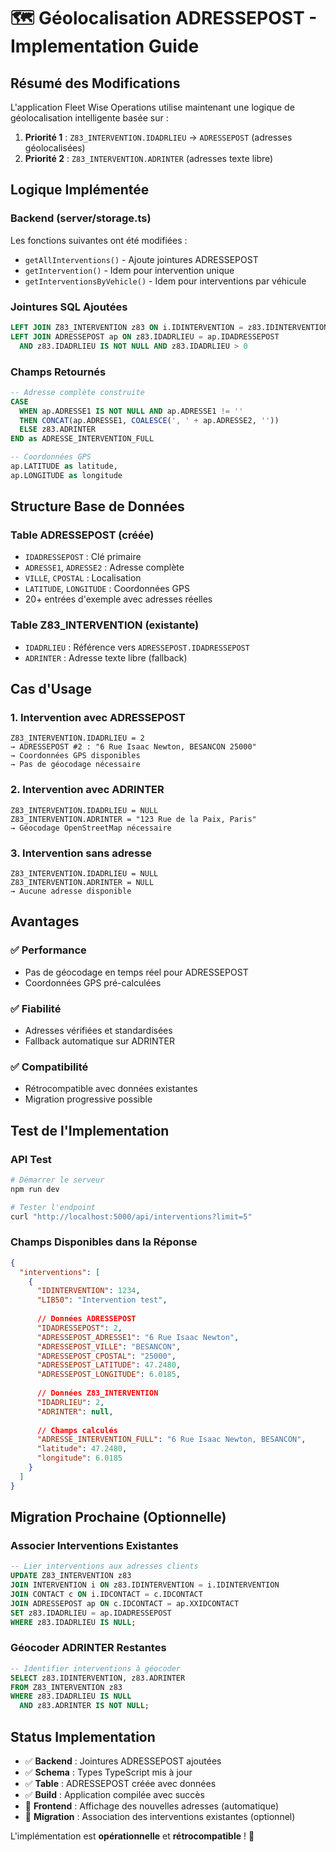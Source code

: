 # 🗺️ Géolocalisation ADRESSEPOST - Implementation Guide

## Résumé des Modifications

L'application Fleet Wise Operations utilise maintenant une logique de géolocalisation intelligente basée sur :

1. **Priorité 1** : `Z83_INTERVENTION.IDADRLIEU` → `ADRESSEPOST` (adresses géolocalisées)
2. **Priorité 2** : `Z83_INTERVENTION.ADRINTER` (adresses texte libre)

## Logique Implémentée

### Backend (server/storage.ts)

Les fonctions suivantes ont été modifiées :
- `getAllInterventions()` - Ajoute jointures ADRESSEPOST
- `getIntervention()` - Idem pour intervention unique  
- `getInterventionsByVehicle()` - Idem pour interventions par véhicule

### Jointures SQL Ajoutées

```sql
LEFT JOIN Z83_INTERVENTION z83 ON i.IDINTERVENTION = z83.IDINTERVENTION
LEFT JOIN ADRESSEPOST ap ON z83.IDADRLIEU = ap.IDADRESSEPOST 
  AND z83.IDADRLIEU IS NOT NULL AND z83.IDADRLIEU > 0
```

### Champs Retournés

```sql
-- Adresse complète construite
CASE 
  WHEN ap.ADRESSE1 IS NOT NULL AND ap.ADRESSE1 != '' 
  THEN CONCAT(ap.ADRESSE1, COALESCE(', ' + ap.ADRESSE2, ''))
  ELSE z83.ADRINTER 
END as ADRESSE_INTERVENTION_FULL

-- Coordonnées GPS
ap.LATITUDE as latitude,
ap.LONGITUDE as longitude
```

## Structure Base de Données

### Table ADRESSEPOST (créée)
- `IDADRESSEPOST` : Clé primaire
- `ADRESSE1`, `ADRESSE2` : Adresse complète
- `VILLE`, `CPOSTAL` : Localisation  
- `LATITUDE`, `LONGITUDE` : Coordonnées GPS
- 20+ entrées d'exemple avec adresses réelles

### Table Z83_INTERVENTION (existante)
- `IDADRLIEU` : Référence vers `ADRESSEPOST.IDADRESSEPOST`
- `ADRINTER` : Adresse texte libre (fallback)

## Cas d'Usage

### 1. Intervention avec ADRESSEPOST
```
Z83_INTERVENTION.IDADRLIEU = 2
→ ADRESSEPOST #2 : "6 Rue Isaac Newton, BESANCON 25000"
→ Coordonnées GPS disponibles
→ Pas de géocodage nécessaire
```

### 2. Intervention avec ADRINTER  
```
Z83_INTERVENTION.IDADRLIEU = NULL
Z83_INTERVENTION.ADRINTER = "123 Rue de la Paix, Paris"
→ Géocodage OpenStreetMap nécessaire
```

### 3. Intervention sans adresse
```
Z83_INTERVENTION.IDADRLIEU = NULL
Z83_INTERVENTION.ADRINTER = NULL
→ Aucune adresse disponible
```

## Avantages

### ✅ Performance
- Pas de géocodage en temps réel pour ADRESSEPOST
- Coordonnées GPS pré-calculées

### ✅ Fiabilité  
- Adresses vérifiées et standardisées
- Fallback automatique sur ADRINTER

### ✅ Compatibilité
- Rétrocompatible avec données existantes
- Migration progressive possible

## Test de l'Implementation

### API Test
```bash
# Démarrer le serveur
npm run dev

# Tester l'endpoint
curl "http://localhost:5000/api/interventions?limit=5"
```

### Champs Disponibles dans la Réponse
```json
{
  "interventions": [
    {
      "IDINTERVENTION": 1234,
      "LIB50": "Intervention test",
      
      // Données ADRESSEPOST
      "IDADRESSEPOST": 2,
      "ADRESSEPOST_ADRESSE1": "6 Rue Isaac Newton",
      "ADRESSEPOST_VILLE": "BESANCON", 
      "ADRESSEPOST_CPOSTAL": "25000",
      "ADRESSEPOST_LATITUDE": 47.2480,
      "ADRESSEPOST_LONGITUDE": 6.0185,
      
      // Données Z83_INTERVENTION  
      "IDADRLIEU": 2,
      "ADRINTER": null,
      
      // Champs calculés
      "ADRESSE_INTERVENTION_FULL": "6 Rue Isaac Newton, BESANCON",
      "latitude": 47.2480,
      "longitude": 6.0185
    }
  ]
}
```

## Migration Prochaine (Optionnelle)

### Associer Interventions Existantes
```sql
-- Lier interventions aux adresses clients
UPDATE Z83_INTERVENTION z83
JOIN INTERVENTION i ON z83.IDINTERVENTION = i.IDINTERVENTION  
JOIN CONTACT c ON i.IDCONTACT = c.IDCONTACT
JOIN ADRESSEPOST ap ON c.IDCONTACT = ap.XXIDCONTACT
SET z83.IDADRLIEU = ap.IDADRESSEPOST
WHERE z83.IDADRLIEU IS NULL;
```

### Géocoder ADRINTER Restantes
```sql
-- Identifier interventions à géocoder
SELECT z83.IDINTERVENTION, z83.ADRINTER
FROM Z83_INTERVENTION z83  
WHERE z83.IDADRLIEU IS NULL 
  AND z83.ADRINTER IS NOT NULL;
```

## Status Implementation

- ✅ **Backend** : Jointures ADRESSEPOST ajoutées
- ✅ **Schema** : Types TypeScript mis à jour
- ✅ **Table** : ADRESSEPOST créée avec données
- ✅ **Build** : Application compilée avec succès
- 🔄 **Frontend** : Affichage des nouvelles adresses (automatique)
- 🔄 **Migration** : Association des interventions existantes (optionnel)

L'implémentation est **opérationnelle** et **rétrocompatible** ! 🎉 